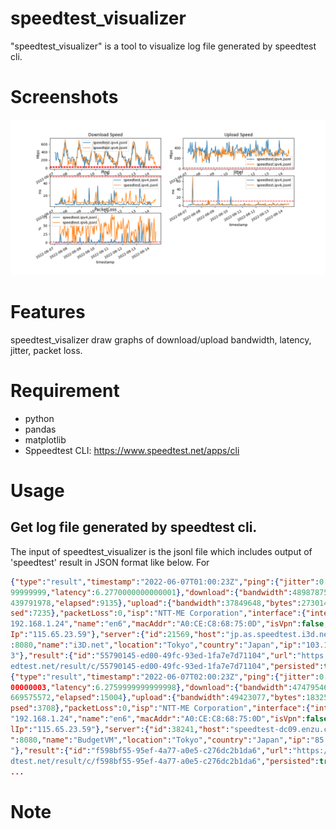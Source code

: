 # speedtest_visualizer
"speedtest_visualizer" is a tool to visualize log file generated by speedtest cli.

# Screenshots

<img src="https://github.com/jnyabe/speedtest_visualizer/blob/main/screenshots/speedtest.png">

# Features
speedtest_visalizer draw graphs of download/upload bandwidth, latency, jitter, packet loss.

# Requirement
- python
- pandas
- matplotlib
- Sppeedtest CLI: https://www.speedtest.net/apps/cli

# Usage
## Get log file generated by speedtest cli.

The input of speedtest_visualizer is the jsonl file which includes output of 'speedtest' result in JSON format like below.
For

```json
{"type":"result","timestamp":"2022-06-07T01:00:23Z","ping":{"jitter":0.301999999
99999999,"latency":6.2770000000000001},"download":{"bandwidth":48987875,"bytes":
439791978,"elapsed":9135},"upload":{"bandwidth":37849648,"bytes":273014304,"elap
sed":7235},"packetLoss":0,"isp":"NTT-ME Corporation","interface":{"internalIp":"
192.168.1.24","name":"en6","macAddr":"A0:CE:C8:68:75:0D","isVpn":false,"external
Ip":"115.65.23.59"},"server":{"id":21569,"host":"jp.as.speedtest.i3d.net","port"
:8080,"name":"i3D.net","location":"Tokyo","country":"Japan","ip":"103.194.167.21
3"},"result":{"id":"55790145-ed00-49fc-93ed-1fa7e7d71104","url":"https://www.spe
edtest.net/result/c/55790145-ed00-49fc-93ed-1fa7e7d71104","persisted":true}}
{"type":"result","timestamp":"2022-06-07T02:00:23Z","ping":{"jitter":0.784000000
00000003,"latency":6.2759999999999998},"download":{"bandwidth":47479546,"bytes":
669575572,"elapsed":15004},"upload":{"bandwidth":49423077,"bytes":183255285,"ela
psed":3708},"packetLoss":0,"isp":"NTT-ME Corporation","interface":{"internalIp":
"192.168.1.24","name":"en6","macAddr":"A0:CE:C8:68:75:0D","isVpn":false,"externa
lIp":"115.65.23.59"},"server":{"id":38241,"host":"speedtest-dc09.enzu.com","port
":8080,"name":"BudgetVM","location":"Tokyo","country":"Japan","ip":"85.208.111.6
"},"result":{"id":"f598bf55-95ef-4a77-a0e5-c276dc2b1da6","url":"https://www.spee
dtest.net/result/c/f598bf55-95ef-4a77-a0e5-c276dc2b1da6","persisted":true}}
...
```

# Note
